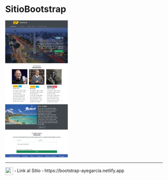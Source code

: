 # SitioBootstrap

<img src="https://github.com/Aye-Garcia/SitioBootstrap/blob/main/img/final.png" width="200">

---

<div><img src="https://as1.ftcdn.net/v2/jpg/01/39/48/46/1000_F_139484626_cqPNhvfRtWrNMNmuSeBMBiCUkPJTzgjS.jpg" width="25" height="25" align="center"> ▫ Link al Sitio ▫ https://bootstrap-ayegarcia.netlify.app
</div>
